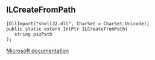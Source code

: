 ## ILCreateFromPath

```
[DllImport("shell32.dll", CharSet = CharSet.Unicode)]
public static extern IntPtr ILCreateFromPath(
   string pszPath
);
```

[Microsoft documentation](https://docs.microsoft.com/en-us/windows/win32/api/shlwapi/nf-shlwapi-ilcreatefrompathw)
